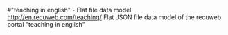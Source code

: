 #"teaching in english" - Flat file data model
http://en.recuweb.com/teaching/
Flat JSON file data model of the recuweb portal "teaching in english"
